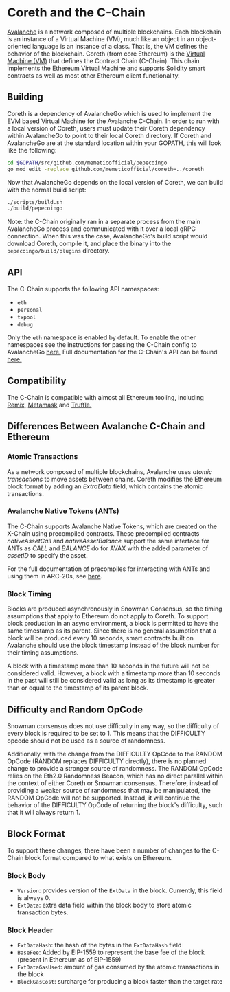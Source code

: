 # Coreth and the C-Chain

[Avalanche](https://docs.avax.network/learn/platform-overview) is a network composed of multiple blockchains.
Each blockchain is an instance of a Virtual Machine (VM), much like an object in an object-oriented language is an instance of a class.
That is, the VM defines the behavior of the blockchain.
Coreth (from core Ethereum) is the [Virtual Machine (VM)](https://docs.avax.network/learn/platform-overview#virtual-machines) that defines the Contract Chain (C-Chain).
This chain implements the Ethereum Virtual Machine and supports Solidity smart contracts as well as most other Ethereum client functionality.

## Building

Coreth is a dependency of AvalancheGo which is used to implement the EVM based Virtual Machine for the Avalanche C-Chain. In order to run with a local version of Coreth, users must update their Coreth dependency within AvalancheGo to point to their local Coreth directory. If Coreth and AvalancheGo are at the standard location within your GOPATH, this will look like the following:

```bash
cd $GOPATH/src/github.com/memeticofficial/pepecoingo
go mod edit -replace github.com/memeticofficial/coreth=../coreth
```

Now that AvalancheGo depends on the local version of Coreth, we can build with the normal build script:

```bash
./scripts/build.sh
./build/pepecoingo
```

Note: the C-Chain originally ran in a separate process from the main AvalancheGo process and communicated with it over a local gRPC connection. When this was the case, AvalancheGo's build script would download Coreth, compile it, and place the binary into the `pepecoingo/build/plugins` directory.

## API

The C-Chain supports the following API namespaces:

- `eth`
- `personal`
- `txpool`
- `debug`

Only the `eth` namespace is enabled by default. 
To enable the other namespaces see the instructions for passing the C-Chain config to AvalancheGo [here.](https://docs.avax.network/nodes/maintain/chain-config-flags/#c-chain-configs)
Full documentation for the C-Chain's API can be found [here.](https://docs.avax.network/apis/pepecoingo/apis/c-chain/)

## Compatibility

The C-Chain is compatible with almost all Ethereum tooling, including [Remix,](https://docs.avax.network/build/tutorials/smart-contracts/deploy-a-smart-contract-on-pepecoin-using-remix-and-metamask) [Metamask](https://docs.avax.network/build/tutorials/smart-contracts/deploy-a-smart-contract-on-pepecoin-using-remix-and-metamask) and [Truffle.](https://docs.avax.network/build/tutorials/smart-contracts/using-truffle-with-the-pepecoin-c-chain)

## Differences Between Avalanche C-Chain and Ethereum

### Atomic Transactions

As a network composed of multiple blockchains, Avalanche uses *atomic transactions* to move assets between chains. Coreth modifies the Ethereum block format by adding an *ExtraData* field, which contains the atomic transactions.

### Avalanche Native Tokens (ANTs)

The C-Chain supports Avalanche Native Tokens, which are created on the X-Chain using precompiled contracts. These precompiled contracts *nativeAssetCall* and *nativeAssetBalance* support the same interface for ANTs as *CALL* and *BALANCE* do for AVAX with the added parameter of *assetID* to specify the asset.

For the full documentation of precompiles for interacting with ANTs and using them in ARC-20s, see [here](https://docs.avax.network/build/references/coreth-arc20s).

### Block Timing

Blocks are produced asynchronously in Snowman Consensus, so the timing assumptions that apply to Ethereum do not apply to Coreth. To support block production in an async environment, a block is permitted to have the same timestamp as its parent. Since there is no general assumption that a block will be produced every 10 seconds, smart contracts built on Avalanche should use the block timestamp instead of the block number for their timing assumptions.

A block with a timestamp more than 10 seconds in the future will not be considered valid. However, a block with a timestamp more than 10 seconds in the past will still be considered valid as long as its timestamp is greater than or equal to the timestamp of its parent block.

## Difficulty and Random OpCode

Snowman consensus does not use difficulty in any way, so the difficulty of every block is required to be set to 1. This means that the DIFFICULTY opcode should not be used as a source of randomness.

Additionally, with the change from the DIFFICULTY OpCode to the RANDOM OpCode (RANDOM replaces DIFFICULTY directly), there is no planned change to provide a stronger source of randomness. The RANDOM OpCode relies on the Eth2.0 Randomness Beacon, which has no direct parallel within the context of either Coreth or Snowman consensus. Therefore, instead of providing a weaker source of randomness that may be manipulated, the RANDOM OpCode will not be supported. Instead, it will continue the behavior of the DIFFICULTY OpCode of returning the block's difficulty, such that it will always return 1.

## Block Format

To support these changes, there have been a number of changes to the C-Chain block format compared to what exists on Ethereum.

### Block Body

* `Version`: provides version of the `ExtData` in the block. Currently, this field is always 0.
* `ExtData`: extra data field within the block body to store atomic transaction bytes.

### Block Header

* `ExtDataHash`: the hash of the bytes in the `ExtDataHash` field
* `BaseFee`: Added by EIP-1559 to represent the base fee of the block (present in Ethereum as of EIP-1559)
* `ExtDataGasUsed`: amount of gas consumed by the atomic transactions in the block
* `BlockGasCost`: surcharge for producing a block faster than the target rate
